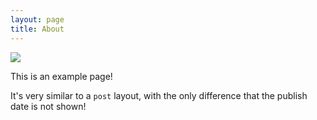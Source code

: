 ```yaml
---
layout: page
title: About
---
```


![](https://picsum.photos/1280/720?grayscale)

This is an example page!

It's very similar to a `post` layout, with the only difference that the publish date is not shown!
